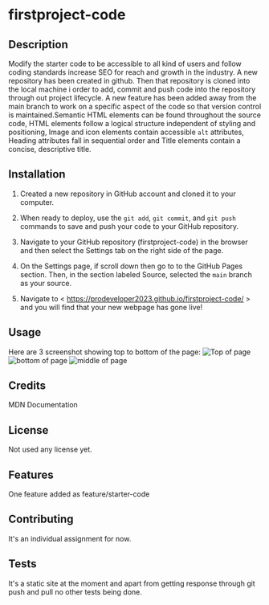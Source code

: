 # firstproject-code

## Description
Modify the starter code to be accessible to all kind of users and follow coding standards increase SEO for reach and growth in the industry. A new repository has been created in github. Then that repository is cloned into the local machine i order to add, commit and push code into the repository through out project lifecycle. A new feature has been added away from the main branch to work on a specific aspect of the code so that version control is maintained.Semantic HTML elements can be found throughout the source code, HTML elements follow a logical structure independent of styling and positioning, Image and icon elements contain accessible `alt` attributes, Heading attributes fall in sequential order and Title elements contain a concise, descriptive title.


## Installation

1. Created a new repository in GitHub account and cloned it to your computer.

2. When ready to deploy, use the `git add`, `git commit`, and `git push` commands to save and push your code to your GitHub repository.

3. Navigate to your GitHub repository (firstproject-code) in the browser and then select the Settings tab on the right side of the page.

4. On the Settings page, if scroll down then go to to the GitHub Pages section. Then, in the section labeled Source, selected the `main` branch as your source.

5. Navigate to < https://prodeveloper2023.github.io/firstproject-code/ > and you will find that your new webpage has gone live!

## Usage 
Here are 3 screenshot showing top to bottom of the page:
    ![Top of page](assets/images/Screenshot2023-11-14at7.48.19pm.png)
    ![bottom of page](assets/images/Screenshot2023-11-14at7.52.33pm.png)
    ![middle of page](assets/images/Screenshot2023-11-14at7.48.57pm.png)
     
   
## Credits
MDN Documentation

## License
Not used any license yet.

## Features
One feature added as feature/starter-code

## Contributing
It's an individual assignment for now.

## Tests
It's a static site at the moment and apart from getting response through git push and pull no other tests being done.
